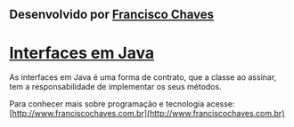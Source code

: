 ## Desenvolvido por [Francisco Chaves](http://www.franciscochaves.com.br)

#  [Interfaces em Java](https://franciscojava.wordpress.com/2017/02/14/interfaces-em-java/)

As interfaces em Java é uma forma de contrato, que a classe ao assinar, tem a responsabilidade de  implementar os seus métodos.  


Para conhecer mais sobre programação e tecnologia acesse: [http://www.franciscochaves.com.br](http://www.franciscochaves.com.br)

